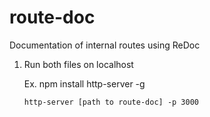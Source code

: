 # route-doc
Documentation of internal routes using ReDoc

1. Run both files on localhost

   Ex. npm install http-server -g
   
       http-server [path to route-doc] -p 3000
